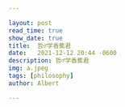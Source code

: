 ```yaml
---

layout: post
read_time: true
show_date: true
title:  哲♂学香蕉君
date:   2021-12-12 20:44 -0600
description: 哲♂学香蕉君
img: a.jpeg
tags: [philosophy]
author: Albert

---
```







